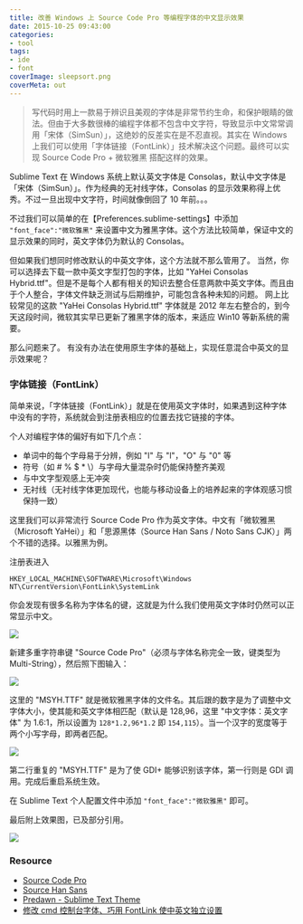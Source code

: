 ```yaml
---
title: 改善 Windows 上 Source Code Pro 等编程字体的中文显示效果
date: 2015-10-25 09:43:00
categories:
- tool
tags:
- ide
- font
coverImage: sleepsort.png
coverMeta: out
---
```


>   写代码时用上一款易于辨识且美观的字体是非常节约生命，和保护眼睛的做法。但由于大多数很棒的编程字体都不包含中文字符，导致显示中文常常调用「宋体（SimSun）」，这绝妙的反差实在是不忍直视。其实在 Windows 上我们可以使用「字体链接（FontLink）」技术解决这个问题。最终可以实现 Source Code Pro + 微软雅黑 搭配这样的效果。

Sublime Text 在 Windows 系统上默认英文字体是 Consolas，默认中文字体是「宋体（SimSun）」。作为经典的无衬线字体，Consolas 的显示效果称得上优秀。不过一旦出现中文字符，时间就像倒回了 10 年前。。。

不过我们可以简单的在【Preferences.sublime-settings】中添加 `"font_face":"微软雅黑"` 来设置中文为雅黑字体。这个方法比较简单，保证中文的显示效果的同时，英文字体仍为默认的 Consolas。

但如果我们想同时修改默认的中英文字体，这个方法就不那么管用了。
当然，你可以选择去下载一款中英文字型打包的字体，比如 "YaHei Consolas Hybrid.ttf"。但是不是每个人都有相关的知识去整合任意两款中英文字体。而且由于个人整合，字体文件缺乏测试与后期维护，可能包含各种未知的问题。
网上比较常见的这款 "YaHei Consolas Hybrid.ttf" 字体就是 2012 年左右整合的，到今天这段时间，微软其实早已更新了雅黑字体的版本，来适应 Win10 等新系统的需要。

那么问题来了。
有没有办法在使用原生字体的基础上，实现任意混合中英文的显示效果呢？

### 字体链接（FontLink）

简单来说，「字体链接（FontLink）」就是在使用英文字体时，如果遇到这种字体中没有的字符，系统就会到注册表相应的位置去找它链接的字体。

个人对编程字体的偏好有如下几个点：

*   单词中的每个字母易于分辨，例如 "I" 与 "l"，"O" 与 "0" 等
*   符号（如 # % $ * \）与字母大量混杂时仍能保持整齐美观
*   与中文字型观感上无冲突
*   无衬线（无衬线字体更加现代，也能与移动设备上的培养起来的字体观感习惯保持一致）

这里我们可以非常流行 Source Code Pro 作为英文字体。中文有「微软雅黑（Microsoft YaHei）」和「思源黑体（Source Han Sans / Noto Sans CJK）」两个不错的选择。以雅黑为例。

注册表进入

    HKEY_LOCAL_MACHINE\SOFTWARE\Microsoft\Windows NT\CurrentVersion\FontLink\SystemLink

你会发现有很多名称为字体名的键，这就是为什么我们使用英文字体时仍然可以正常显示中文。

![](1.png)

新建多重字符串键 "Source Code Pro"（必须与字体名称完全一致，键类型为 Multi-String），然后照下图输入：

![](2.png)

这里的 "MSYH.TTF" 就是微软雅黑字体的文件名。其后跟的数字是为了调整中文字体大小，使其能和英文字体相匹配（默认是 128,96，这里 "中文字体：英文字体" 为 1.6:1，所以设置为 `128*1.2,96*1.2` 即 `154,115`）。当一个汉字的宽度等于两个小写字母，即两者匹配。

![](3.png)

第二行重复的 "MSYH.TTF" 是为了使 GDI+ 能够识别该字体，第一行则是 GDI 调用。完成后重启系统生效。

在 Sublime Text 个人配置文件中添加 `"font_face":"微软雅黑"` 即可。

最后附上效果图，已及部分引用。

![](4.png)

### Resource

*   [Source Code Pro](https://github.com/adobe-fonts/source-code-pro)
*   [Source Han Sans](https://github.com/adobe-fonts/source-han-sans)
*   [Predawn - Sublime Text Theme](https://packagecontrol.io/packages/Predawn)
*   [修改 cmd 控制台字体、巧用 FontLink 使中英文独立设置](http://www.cnblogs.com/RhinoC/p/4470338.html)